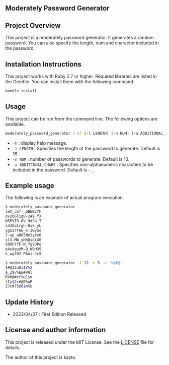## Moderately Password Generator

## Project Overview
This project is a moderately password generator. It generates a random password. You can also specify the length, num and charactor included in the password.

## Installation Instructions
This project works with Ruby 2.7 or higher. Required libraries are listed in the Gemfile. You can install them with the following command.

```bash
bundle install
````

## Usage
This project can be run from the command line. The following options are available.

```bash
moderately_password_generator [-h] [-l LENGTH] [-n NUM] [-a ADDITIONAL_CHARS] 
```

- `-h` : display help message.
- `-l LENGTH` : Specifies the length of the password to generate. Default is 16.
- `-n NUM` : number of passwords to generate. Default is 10.
- `-a ADDITIONAL_CHARS` : Specifies non-alphanumeric characters to be included in the password. Default is `-_`.

## Example usage
The following is an example of actual program execution.

```bash
$ moderately_password_generator
leX_cmf-_bBWELYh
ov2OGligU-249_fX
N5PVT9-0V_9dSa_T
s44Xo1rgh-0ik_yL
ygSIrYeG_K-IOySo
J-up_u8O5Nm2yXx0
sl3-MW_yHhQidiX6
S0Uh77F-N_YgSDPq
e4xXguzM-Q_W8H3S
h_wglB2-PAni-Jc9

$ moderately_password_generator -l 12 -n 5 -a '%$#@'
1#@J2nUi$Y%X
a_2$v%EB#@Hl
RV0@#cC%U1$m
lIy$2r#@9%uP
ZJc#75@8$m%U

```

## Update History
- 2023/04/07 : First Edition Released

## License and author information
This project is released under the MIT License. See the [LICENSE](LICENSE.txt) file for details.

The author of this project is kazto.
